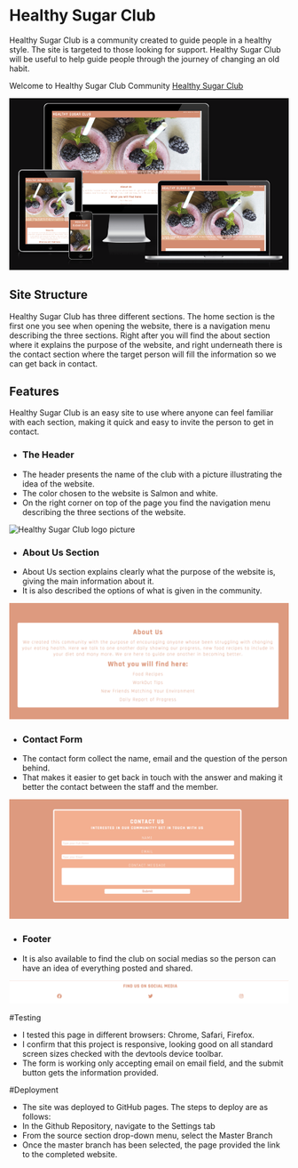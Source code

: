# Healthy Sugar Club

Healthy Sugar Club is a community created to guide people in a healthy style. The site is targeted to those looking for support. Healthy Sugar Club will be useful to help guide people through the journey of changing an old habit. 

Welcome to Healthy Sugar Club Community [Healthy Sugar Club](https://juliavolponi.github.io/sugar-club/)

![Healthy Sugar Club responsive design](assets/images/Screenshot%202024-03-06%20at%2010.22.26.png)

## Site Structure
Healthy Sugar Club has three different sections. The home section is the first one you see when opening the website, there is a navigation menu describing the three sections. Right after you will find the about section where it explains the purpose of the website, and right underneath there is the contact section where the target person will fill the information so we can get back in contact.

## Features
Healthy Sugar Club is an easy site to use where anyone can feel familiar with each section, making it quick and easy to invite the person to get in contact.

* ### The Header
* The header presents the name of the club with a picture illustrating the idea of the website. 
* The color chosen to the website is Salmon and white.
* On the right corner on top of the page you find the navigation menu describing the three sections of the website.

![Healthy Sugar Club logo picture](assets/images/Screenshot%202024-03-06%20at%2010.41.08.png)

* ### About Us Section
* About Us section explains clearly what the purpose of the website is, giving the main information about it.
* It is also described the options of what is given in the community.

![Healthy Sugar Club about section](assets/images/Screenshot%202024-03-06%20at%2010.44.22.png)

* ### Contact Form
* The contact form collect the name, email and the question of the person behind.
* That makes it easier to get back in touch with the answer and making it better the contact between the staff and the member.

![Healthy Sugar Club contact form](assets/images/Screenshot%202024-03-06%20at%2010.48.14.png)

* ### Footer
* It is also available to find the club on social medias so the person can have an idea of everything posted and shared.

![Healthy Sugar Club Footer](assets/images/Screenshot%202024-03-06%20at%2010.52.28.png)

#Testing 
* I tested this page in different browsers: Chrome, Safari, Firefox.
* I confirm that this project is responsive, looking good on all standard screen sizes checked with the devtools device toolbar.
* The form is working only accepting email on email field, and the submit button gets the information provided.

#Deployment
* The site was deployed to GitHub pages. The steps to deploy are as follows:
* In the Github Repository, navigate to the Settings tab
* From the source section drop-down menu, select the Master Branch
* Once the master branch has been selected, the page provided the link to the completed website.